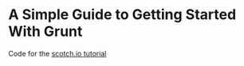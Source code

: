 # A Simple Guide to Getting Started With Grunt

Code for the [scotch.io tutorial](http://scotch.io/bar-talk/a-simple-guide-to-getting-started-with-grunt)
